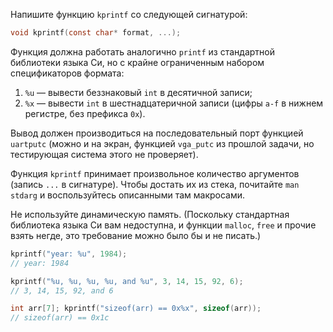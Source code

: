 Напишите функцию `kprintf` со следующей сигнатурой:
```c
void kprintf(const char* format, ...);
```

Функция должна работать аналогично `printf` из стандартной библиотеки
языка Си, но с крайне ограниченным набором спецификаторов формата:

1) `%u` — вывести беззнаковый `int` в десятичной записи;
2) `%x` — вывести `int` в шестнадцатеричной записи
(цифры `a-f` в нижнем регистре, без префикса `0x`).

Вывод должен производиться на последовательный порт функцией `uartputc`
(можно и на экран, функцией `vga_putc` из прошлой задачи, но
тестирующая система этого не проверяет).

Функция `kprintf` принимает произвольное количество аргументов
(запись `...` в сигнатуре). Чтобы достать их из стека,
почитайте `man stdarg` и воспользуйтесь описанными там макросами.

Не используйте динамическую память. (Поскольку стандартная библиотека языка Си
вам недоступна, и функции `malloc`, `free` и прочие
взять негде, это требование можно было бы и не писать.)

```c
kprintf("year: %u", 1984);
// year: 1984

kprintf("%u, %u, %u, %u, and %u", 3, 14, 15, 92, 6);
// 3, 14, 15, 92, and 6

int arr[7]; kprintf("sizeof(arr) == 0x%x", sizeof(arr));
// sizeof(arr) == 0x1c
```
